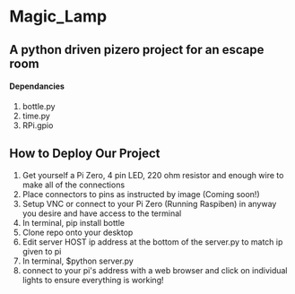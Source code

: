 # Magic_Lamp
## A python driven pizero project for an escape room

#### Dependancies
1. bottle.py
1. time.py
1. RPi.gpio



## How to Deploy Our Project

1. Get yourself a Pi Zero, 4 pin LED, 220 ohm resistor and enough wire to make all of the connections
1. Place connectors to pins as instructed by image (Coming soon!)
1. Setup VNC or connect to your Pi Zero (Running Raspiben) in anyway you desire and have access to the terminal
1. In terminal, pip install bottle
1. Clone repo onto your desktop
1. Edit server HOST ip address at the bottom of the server.py to match ip given to pi
1. In terminal, $python server.py
1. connect to your pi's address with a web browser and click on individual lights to ensure everything is working!